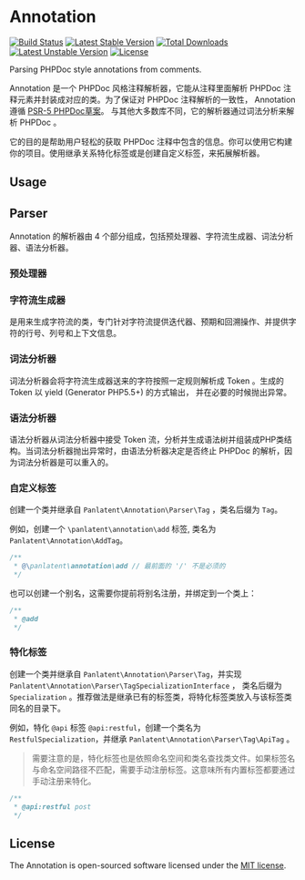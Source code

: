 # Annotation
[![Build Status](https://travis-ci.org/panlatent/annotation.svg)](https://travis-ci.org/panlatent/annotation)
[![Latest Stable Version](https://poser.pugx.org/panlatent/annotation/v/stable.svg)](https://packagist.org/packages/panlatent/annotation) 
[![Total Downloads](https://poser.pugx.org/panlatent/annotation/downloads.svg)](https://packagist.org/packages/panlatent/annotation) 
[![Latest Unstable Version](https://poser.pugx.org/panlatent/annotation/v/unstable.svg)](https://packagist.org/packages/panlatent/annotation) 
[![License](https://poser.pugx.org/panlatent/annotation/license.svg)](https://packagist.org/packages/panlatent/annotation)

Parsing PHPDoc style annotations from comments.

Annotation 是一个 PHPDoc 风格注释解析器，它能从注释里面解析 PHPDoc 注释元素并封装成对应的类。为了保证对 PHPDoc 注释解析的一致性，
Annotation 遵循 [PSR-5 PHPDoc草案](https://github.com/phpDocumentor/fig-standards/blob/master/proposed/phpdoc.md)。
与其他大多数库不同，它的解析器通过词法分析来解析 PHPDoc 。

它的目的是帮助用户轻松的获取 PHPDoc 注释中包含的信息。你可以使用它构建你的项目。使用继承关系特化标签或是创建自定义标签，来拓展解析器。

## Usage

## Parser

Annotation 的解析器由 4 个部分组成，包括预处理器、字符流生成器、词法分析器、语法分析器。

### 预处理器

### 字符流生成器

是用来生成字符流的类，专门针对字符流提供迭代器、预期和回溯操作、并提供字符的行号、列号和上下文信息。

### 词法分析器

词法分析器会将字符流生成器送来的字符按照一定规则解析成 Token 。生成的 Token 以 yield (Generator PHP5.5+) 的方式输出，
并在必要的时候抛出异常。

### 语法分析器

语法分析器从词法分析器中接受 Token 流，分析并生成语法树并组装成PHP类结构。当词法分析器抛出异常时，由语法分析器决定是否终止
 PHPDoc 的解析，因为词法分析器是可以重入的。
 
### 自定义标签

创建一个类并继承自 `Panlatent\Annotation\Parser\Tag` ，类名后缀为 `Tag`。

例如，创建一个 `\panlatent\annotation\add` 标签, 类名为 `Panlatent\Annotation\AddTag`。
```php
/**
 * @\panlatent\annotation\add // 最前面的 '/' 不是必须的
 */
```

也可以创建一个别名，这需要你提前将别名注册，并绑定到一个类上：
```php
/**
 * @add
 */
```

### 特化标签

创建一个类并继承自 `Panlatent\Annotation\Parser\Tag`，并实现 `Panlatent\Annotation\Parser\TagSpecializationInterface` ，
类名后缀为 `Specialization` 。推荐做法是继承已有的标签类，将特化标签类放入与该标签类同名的目录下。

例如，特化 `@api` 标签 `@api:restful`，创建一个类名为 `RestfulSpecialization`，并继承 
`Panlatent\Annotation\Parser\Tag\ApiTag` 。

> 需要注意的是，特化标签也是依照命名空间和类名查找类文件。如果标签名与命名空间路径不匹配，需要手动注册标签。这意味所有内置标签都要通过
手动注册来特化。

```php
/**
 * @api:restful post
 */
```

## License

The Annotation is open-sourced software licensed under the [MIT license](http://opensource.org/licenses/MIT).